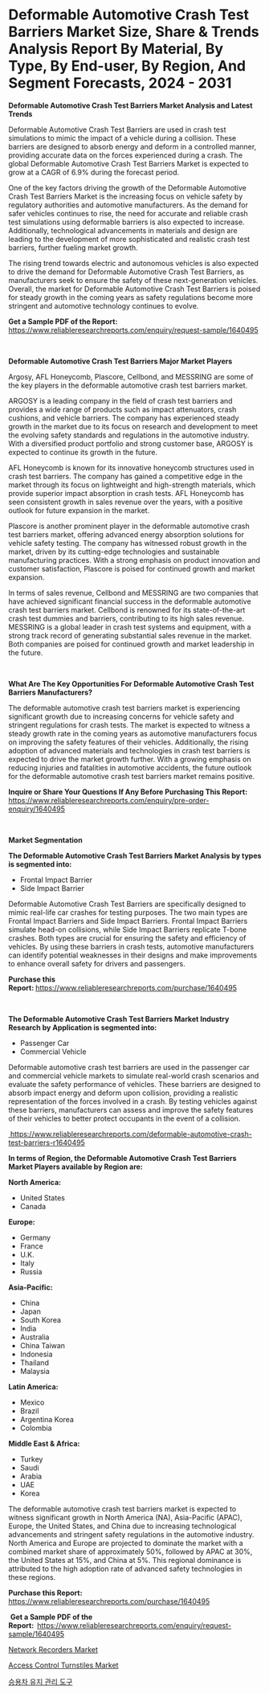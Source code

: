 <p><h1>Deformable Automotive Crash Test Barriers Market Size, Share & Trends Analysis Report By Material, By Type, By End-user, By Region, And Segment Forecasts, 2024 - 2031</h1></p><p><strong>Deformable Automotive Crash Test Barriers Market Analysis and Latest Trends</strong></p>
<p><p>Deformable Automotive Crash Test Barriers are used in crash test simulations to mimic the impact of a vehicle during a collision. These barriers are designed to absorb energy and deform in a controlled manner, providing accurate data on the forces experienced during a crash. The global Deformable Automotive Crash Test Barriers Market is expected to grow at a CAGR of 6.9% during the forecast period.</p><p>One of the key factors driving the growth of the Deformable Automotive Crash Test Barriers Market is the increasing focus on vehicle safety by regulatory authorities and automotive manufacturers. As the demand for safer vehicles continues to rise, the need for accurate and reliable crash test simulations using deformable barriers is also expected to increase. Additionally, technological advancements in materials and design are leading to the development of more sophisticated and realistic crash test barriers, further fueling market growth.</p><p>The rising trend towards electric and autonomous vehicles is also expected to drive the demand for Deformable Automotive Crash Test Barriers, as manufacturers seek to ensure the safety of these next-generation vehicles. Overall, the market for Deformable Automotive Crash Test Barriers is poised for steady growth in the coming years as safety regulations become more stringent and automotive technology continues to evolve.</p></p>
<p><strong>Get a Sample PDF of the Report:&nbsp;</strong> <a href="https://www.reliableresearchreports.com/enquiry/request-sample/1640495">https://www.reliableresearchreports.com/enquiry/request-sample/1640495</a></p>
<p>&nbsp;</p>
<p><strong>Deformable Automotive Crash Test Barriers Major Market Players</strong></p>
<p><p>Argosy, AFL Honeycomb, Plascore, Cellbond, and MESSRING are some of the key players in the deformable automotive crash test barriers market. </p><p>ARGOSY is a leading company in the field of crash test barriers and provides a wide range of products such as impact attenuators, crash cushions, and vehicle barriers. The company has experienced steady growth in the market due to its focus on research and development to meet the evolving safety standards and regulations in the automotive industry. With a diversified product portfolio and strong customer base, ARGOSY is expected to continue its growth in the future.</p><p>AFL Honeycomb is known for its innovative honeycomb structures used in crash test barriers. The company has gained a competitive edge in the market through its focus on lightweight and high-strength materials, which provide superior impact absorption in crash tests. AFL Honeycomb has seen consistent growth in sales revenue over the years, with a positive outlook for future expansion in the market.</p><p>Plascore is another prominent player in the deformable automotive crash test barriers market, offering advanced energy absorption solutions for vehicle safety testing. The company has witnessed robust growth in the market, driven by its cutting-edge technologies and sustainable manufacturing practices. With a strong emphasis on product innovation and customer satisfaction, Plascore is poised for continued growth and market expansion.</p><p>In terms of sales revenue, Cellbond and MESSRING are two companies that have achieved significant financial success in the deformable automotive crash test barriers market. Cellbond is renowned for its state-of-the-art crash test dummies and barriers, contributing to its high sales revenue. MESSRING is a global leader in crash test systems and equipment, with a strong track record of generating substantial sales revenue in the market. Both companies are poised for continued growth and market leadership in the future.</p></p>
<p>&nbsp;</p>
<p><strong>What Are The Key Opportunities For Deformable Automotive Crash Test Barriers Manufacturers?</strong></p>
<p><p>The deformable automotive crash test barriers market is experiencing significant growth due to increasing concerns for vehicle safety and stringent regulations for crash tests. The market is expected to witness a steady growth rate in the coming years as automotive manufacturers focus on improving the safety features of their vehicles. Additionally, the rising adoption of advanced materials and technologies in crash test barriers is expected to drive the market growth further. With a growing emphasis on reducing injuries and fatalities in automotive accidents, the future outlook for the deformable automotive crash test barriers market remains positive.</p></p>
<p><strong>Inquire or Share Your Questions If Any Before Purchasing This Report:</strong> <a href="https://www.reliableresearchreports.com/enquiry/pre-order-enquiry/1640495">https://www.reliableresearchreports.com/enquiry/pre-order-enquiry/1640495</a></p>
<p>&nbsp;</p>
<p><strong>Market Segmentation</strong></p>
<p><strong>The Deformable Automotive Crash Test Barriers Market Analysis by types is segmented into:</strong></p>
<p><ul><li>Frontal Impact Barrier</li><li>Side Impact Barrier</li></ul></p>
<p><p>Deformable Automotive Crash Test Barriers are specifically designed to mimic real-life car crashes for testing purposes. The two main types are Frontal Impact Barriers and Side Impact Barriers. Frontal Impact Barriers simulate head-on collisions, while Side Impact Barriers replicate T-bone crashes. Both types are crucial for ensuring the safety and efficiency of vehicles. By using these barriers in crash tests, automotive manufacturers can identify potential weaknesses in their designs and make improvements to enhance overall safety for drivers and passengers.</p></p>
<p><strong>Purchase this Report:&nbsp;</strong><a href="https://www.reliableresearchreports.com/purchase/1640495">https://www.reliableresearchreports.com/purchase/1640495</a></p>
<p>&nbsp;</p>
<p><strong>The Deformable Automotive Crash Test Barriers Market Industry Research by Application is segmented into:</strong></p>
<p><ul><li>Passenger Car</li><li>Commercial Vehicle</li></ul></p>
<p><p>Deformable automotive crash test barriers are used in the passenger car and commercial vehicle markets to simulate real-world crash scenarios and evaluate the safety performance of vehicles. These barriers are designed to absorb impact energy and deform upon collision, providing a realistic representation of the forces involved in a crash. By testing vehicles against these barriers, manufacturers can assess and improve the safety features of their vehicles to better protect occupants in the event of a collision.</p></p>
<p><a href="https://www.reliableresearchreports.com/deformable-automotive-crash-test-barriers-r1640495">&nbsp;https://www.reliableresearchreports.com/deformable-automotive-crash-test-barriers-r1640495</a></p>
<p><strong>In terms of Region, the Deformable Automotive Crash Test Barriers Market Players available by Region are:</strong></p>
<p>
    <p> <strong> North America: </strong>
        <ul>
            <li>United States</li>
            <li>Canada</li>
        </ul>
        </p> 
    <p> <strong> Europe: </strong>
        <ul>
            <li>Germany</li>
            <li>France</li>
            <li>U.K.</li>
            <li>Italy</li>
            <li>Russia</li>
        </ul>
        </p> 
    <p> <strong> Asia-Pacific: </strong>
        <ul>
            <li>China</li>
            <li>Japan</li>
            <li>South Korea</li>
            <li>India</li>
            <li>Australia</li>
            <li>China Taiwan</li>
            <li>Indonesia</li>
            <li>Thailand</li>
            <li>Malaysia</li>
        </ul>
        </p> 
    <p> <strong> Latin America: </strong>
        <ul>
            <li>Mexico</li>
            <li>Brazil</li>
            <li>Argentina Korea</li>
            <li>Colombia</li>
        </ul>
        </p> 
    <p> <strong> Middle East & Africa: </strong>
        <ul>
            <li>Turkey</li>
            <li>Saudi</li>
            <li>Arabia</li>
            <li>UAE</li>
            <li>Korea</li>
        </ul>
    </p>
    </p>
<p><p>The deformable automotive crash test barriers market is expected to witness significant growth in North America (NA), Asia-Pacific (APAC), Europe, the United States, and China due to increasing technological advancements and stringent safety regulations in the automotive industry. North America and Europe are projected to dominate the market with a combined market share of approximately 50%, followed by APAC at 30%, the United States at 15%, and China at 5%. This regional dominance is attributed to the high adoption rate of advanced safety technologies in these regions.</p></p>
<p><strong>Purchase this Report: </strong><a href="https://www.reliableresearchreports.com/purchase/1640495">https://www.reliableresearchreports.com/purchase/1640495</a></p>
<p>&nbsp;<strong>Get a Sample PDF of the Report:&nbsp;&nbsp;</strong><a href="https://www.reliableresearchreports.com/enquiry/request-sample/1640495">https://www.reliableresearchreports.com/enquiry/request-sample/1640495</a></p>
<p><strong></strong></p>
<p><p><a href="https://github.com/LitzyGulgowski2023/Market-Research-Report-List-1/blob/main/network-recorders-market.md">Network Recorders Market</a></p><p><a href="https://github.com/Sinjinluong3e0awx2m195k76/Market-Research-Report-List-3/blob/main/access-control-turnstiles-market.md">Access Control Turnstiles Market</a></p><p><a href="https://github.com/vsap75a286l/Market-Research-Report-List-2/blob/main/3470892174522.md">승용차 유지 관리 도구</a></p></p>
